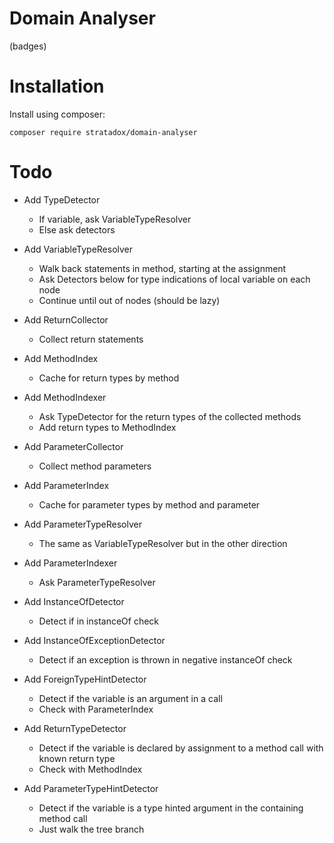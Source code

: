 # Domain Analyser

(badges)

# Installation

Install using composer:

`composer require stratadox/domain-analyser`

# Todo

- Add TypeDetector
    - If variable, ask VariableTypeResolver
    - Else ask detectors
- Add VariableTypeResolver
    - Walk back statements in method, starting at the assignment
    - Ask Detectors below for type indications of local variable on each node
    - Continue until out of nodes (should be lazy)

- Add ReturnCollector
    - Collect return statements
- Add MethodIndex
    - Cache for return types by method
- Add MethodIndexer
    - Ask TypeDetector for the return types of the collected methods
    - Add return types to MethodIndex

- Add ParameterCollector
    - Collect method parameters
- Add ParameterIndex
    - Cache for parameter types by method and parameter
- Add ParameterTypeResolver
    - The same as VariableTypeResolver but in the other direction
- Add ParameterIndexer
    - Ask ParameterTypeResolver 

- Add InstanceOfDetector
    - Detect if in instanceOf check
- Add InstanceOfExceptionDetector
    - Detect if an exception is thrown in negative instanceOf check
- Add ForeignTypeHintDetector
    - Detect if the variable is an argument in a call 
    - Check with ParameterIndex
- Add ReturnTypeDetector
    - Detect if the variable is declared by assignment to a method call with known return type
    - Check with MethodIndex
- Add ParameterTypeHintDetector
    - Detect if the variable is a type hinted argument in the containing method call
    - Just walk the tree branch

